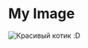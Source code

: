 <!DOCTYPE html>
<html lang="en">
<head>
    <meta charset="UTF-8">
    <meta name="viewport" content="width=device-width, initial-scale=1.0">
    <title>Надувание</title>
</head>
<body>
    <h1>My Image</h1>
    <img src="[path/to/your/image.jpg](https://www.google.com/url?sa=i&url=https%3A%2F%2Fwww.meme-arsenal.com%2Fcreate%2Fchose%3Ftag%3D%25D0%25BA%25D0%25BE%25D1%2582%2520%25D1%2581%2520%25D1%258F%25D0%25B7%25D1%258B%25D0%25BA%25D0%25BE%25D0%25BC&psig=AOvVaw2mUbBJzMAMmJsm_8aa87Sk&ust=1744101815616000&source=images&cd=vfe&opi=89978449&ved=0CBQQjRxqFwoTCMiblI_RxYwDFQAAAAAdAAAAABAI)" alt="Красивый котик :D">
</body>
</html>
